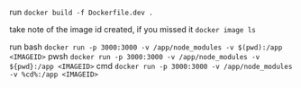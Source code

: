 run `docker build -f Dockerfile.dev .`

take note of the image id created, if you missed it
`docker image ls`

run
bash `docker run -p 3000:3000 -v /app/node_modules -v $(pwd):/app <IMAGEID>`
pwsh `docker run -p 3000:3000 -v /app/node_modules -v ${pwd}:/app <IMAGEID>`
cmd `docker run -p 3000:3000 -v /app/node_modules -v %cd%:/app <IMAGEID>`
